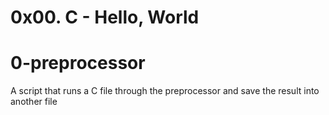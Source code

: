 # 0x00. C - Hello, World

# 0-preprocessor
A script that runs a C file through the preprocessor and save the result into another file
